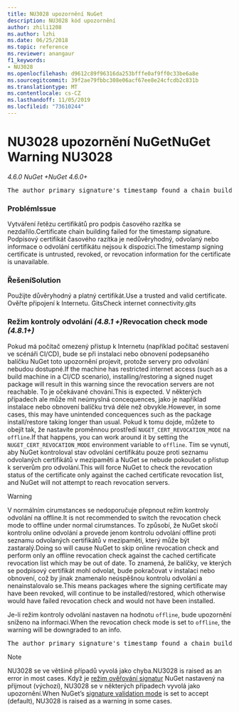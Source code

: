 ```yaml
---
title: NU3028 upozornění NuGet
description: NU3028 kód upozornění
author: zhili1208
ms.author: lzhi
ms.date: 06/25/2018
ms.topic: reference
ms.reviewer: anangaur
f1_keywords:
- NU3028
ms.openlocfilehash: d9612c89f96316da253bfffe0af9ff0c33be6a8e
ms.sourcegitcommit: 39f2ae79fbbc308e06acf67ee8e24cfcdb2c831b
ms.translationtype: MT
ms.contentlocale: cs-CZ
ms.lasthandoff: 11/05/2019
ms.locfileid: "73610244"
---
```

# <a name="nuget-warning-nu3028"></a><span data-ttu-id="293ab-103">NU3028 upozornění NuGet</span><span class="sxs-lookup"><span data-stu-id="293ab-103">NuGet Warning NU3028</span></span>

<span data-ttu-id="293ab-104">*4.6.0 NuGet +*</span><span class="sxs-lookup"><span data-stu-id="293ab-104">*NuGet 4.6.0+*</span></span>

<pre>The author primary signature's timestamp found a chain building issue: The revocation function was unable to check revocation because the revocation server could not be reached. For more information, visit https://aka.ms/certificateRevocationMode</pre>

### <a name="issue"></a><span data-ttu-id="293ab-105">Problém</span><span class="sxs-lookup"><span data-stu-id="293ab-105">Issue</span></span>
<span data-ttu-id="293ab-106">Vytváření řetězu certifikátů pro podpis časového razítka se nezdařilo.</span><span class="sxs-lookup"><span data-stu-id="293ab-106">Certificate chain building failed for the timestamp signature.</span></span> <span data-ttu-id="293ab-107">Podpisový certifikát časového razítka je nedůvěryhodný, odvolaný nebo informace o odvolání certifikátu nejsou k dispozici.</span><span class="sxs-lookup"><span data-stu-id="293ab-107">The timestamp signing certificate is untrusted, revoked, or revocation information for the certificate is unavailable.</span></span>

### <a name="solution"></a><span data-ttu-id="293ab-108">Řešení</span><span class="sxs-lookup"><span data-stu-id="293ab-108">Solution</span></span>
<span data-ttu-id="293ab-109">Použijte důvěryhodný a platný certifikát.</span><span class="sxs-lookup"><span data-stu-id="293ab-109">Use a trusted and valid certificate.</span></span> <span data-ttu-id="293ab-110">Ověřte připojení k Internetu. Gits</span><span class="sxs-lookup"><span data-stu-id="293ab-110">Check internet connectivity.gits</span></span>

### <a name="revocation-check-mode-481"></a><span data-ttu-id="293ab-111">Režim kontroly odvolání *(4.8.1 +)*</span><span class="sxs-lookup"><span data-stu-id="293ab-111">Revocation check mode *(4.8.1+)*</span></span>
<span data-ttu-id="293ab-112">Pokud má počítač omezený přístup k Internetu (například počítač sestavení ve scénáři CI/CD), bude se při instalaci nebo obnovení podepsaného balíčku NuGet toto upozornění projevit, protože servery pro odvolání nebudou dostupné.</span><span class="sxs-lookup"><span data-stu-id="293ab-112">If the machine has restricted internet access (such as a build machine in a CI/CD scenario), installing/restoring a signed nuget package will result in this warning since the revocation servers are not reachable.</span></span> <span data-ttu-id="293ab-113">To je očekávané chování.</span><span class="sxs-lookup"><span data-stu-id="293ab-113">This is expected.</span></span>
<span data-ttu-id="293ab-114">V některých případech ale může mít neúmyslná concequences, jako je například instalace nebo obnovení balíčku trvá déle než obvykle.</span><span class="sxs-lookup"><span data-stu-id="293ab-114">However, in some cases, this may have unintended concequences such as the package install/restore taking longer than usual.</span></span> <span data-ttu-id="293ab-115">Pokud k tomu dojde, můžete to obejít tak, že nastavíte proměnnou prostředí `NUGET_CERT_REVOCATION_MODE` na `offline`.</span><span class="sxs-lookup"><span data-stu-id="293ab-115">If that happens, you can work around it by setting the `NUGET_CERT_REVOCATION_MODE` environment variable to `offline`.</span></span> <span data-ttu-id="293ab-116">Tím se vynutí, aby NuGet kontroloval stav odvolání certifikátu pouze proti seznamu odvolaných certifikátů v mezipaměti a NuGet se nebude pokoušet o přístup k serverům pro odvolání.</span><span class="sxs-lookup"><span data-stu-id="293ab-116">This will force NuGet to check the revocation status of the certificate only against the cached certificate revocation list, and NuGet will not attempt to reach revocation servers.</span></span>

> [!Warning]
> <span data-ttu-id="293ab-117">V normálním cirumstances se nedoporučuje přepnout režim kontroly odvolání na offline.</span><span class="sxs-lookup"><span data-stu-id="293ab-117">It is not recommended to switch the revocation check mode to offline under normal cirumstances.</span></span> <span data-ttu-id="293ab-118">To způsobí, že NuGet skočí kontrolu online odvolání a provede jenom kontrolu odvolání offline proti seznamu odvolaných certifikátů v mezipaměti, který může být zastaralý.</span><span class="sxs-lookup"><span data-stu-id="293ab-118">Doing so will cause NuGet to skip online revocation check and perform only an offline revocation check against the cached certificate revocation list which may be out of date.</span></span> <span data-ttu-id="293ab-119">To znamená, že balíčky, ve kterých se podpisový certifikát mohl odvolat, bude pokračovat v instalaci nebo obnovení, což by jinak znamenalo neúspěšnou kontrolu odvolání a nenainstalovalo se.</span><span class="sxs-lookup"><span data-stu-id="293ab-119">This means packages where the signing certificate may have been revoked, will continue to be installed/restored, which otherwise would have failed revocation check and would not have been installed.</span></span>

<span data-ttu-id="293ab-120">Je-li režim kontroly odvolání nastaven na hodnotu `offline`, bude upozornění sníženo na informaci.</span><span class="sxs-lookup"><span data-stu-id="293ab-120">When the revocation check mode is set to `offline`, the warning will be downgraded to an info.</span></span>

<pre>The author primary signature's timestamp found a chain building issue: The revocation function was unable to check revocation because the certificate is not available in the cached certificate revocation list and NUGET_CERT_REVOCATION_MODE environment variable has been set to offline. For more information, visit https://aka.ms/certificateRevocationMode.</pre>

> [!Note]
> <span data-ttu-id="293ab-121">NU3028 se ve většině případů vyvolá jako chyba.</span><span class="sxs-lookup"><span data-stu-id="293ab-121">NU3028 is raised as an error in most cases.</span></span> <span data-ttu-id="293ab-122">Když je [režim ověřování signatur](https://docs.microsoft.com/nuget/consume-packages/installing-signed-packages#configure-package-signature-requirements) NuGet nastavený na přijmout (výchozí), NU3028 se v některých případech vyvolá jako upozornění.</span><span class="sxs-lookup"><span data-stu-id="293ab-122">When NuGet’s [signature validation mode](https://docs.microsoft.com/nuget/consume-packages/installing-signed-packages#configure-package-signature-requirements) is set to accept (default), NU3028 is raised as a warning in some cases.</span></span>
